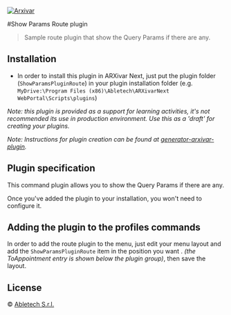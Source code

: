 [![Arxivar](http://portal.arxivar.it/download/resources/loghi/Logo-ARXivar_orizzontale-nero.png)](http://www.arxivar.it/)

#Show Params Route plugin

> Sample route plugin that show the Query Params if there are any.

## Installation

* In order to install this plugin in ARXivar Next, just put the plugin folder (`ShowParamsPluginRoute`) in your plugin installation folder (e.g. `MyDrive:\Program Files (x86)\Abletech\ARXivarNext WebPortal\Scripts\plugins`)

_Note: this plugin is provided as a support for learning activities, it's not recommended its use in production environment. Use this as a 'draft' for creating your plugins._

_Note: Instructions for plugin creation can be found at [generator-arxivar-plugin](https://github.com/Arxivar/PluginGenerator/blob/master/README.md)._

## Plugin specification

This command plugin allows you to show the Query Params if there are any.

Once you've added the plugin to your installation, you won't need to configure it.

## Adding the plugin to the profiles commands

In order to add the route plugin to the menu, just edit your menu layout and add the `ShowParamsPluginRoute` item in the position you want .
_(the ToAppointment entry is shown below the plugin group)_, then save the layout.

## License

 © [Abletech S.r.l.](http://www.arxivar.it/)


